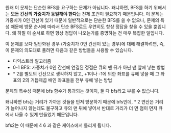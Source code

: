 원래 이 문제는 단순한 BFS를 요구하는 문제가 아닙니다. 왜냐하면, BFS를 하기 위해서는 **모든 간선의 가중치가 동일해야 한다는** 전제 조건이 필요하기 때문입니다. 이 문제는 가중치가 0인 간선이 있기 때문에 일반적으로는 단순한 BFS를 쓸 수 없으나, 문제의 특성 때문에 방문 순서에 따라서 단순 BFS로도 우연히도 항상 정답을 찾을 수 있을 뿐입니다. 왜 하필 이 순서로 하면 항상 정답이 나오는가를 증명하는 건 매우 복잡한 일입니다.

이 문제를 보다 일반화된 경우 (가중치가 0인 간선이 있는 경우)에 대해 해결하려면, 즉, 이 문제의 의도대로 풀려면 다음과 같은 방법들을 사용할 수 있습니다.

- 다익스트라 알고리즘
- 0-1 BFS: 가중치가 0인 간선에 연결된 정점은 큐의 맨 뒤가 아닌 맨 앞에 넣는 방법
- \* 2를 별도의 간선으로 생각하지 않고, +1이나 -1에 의한 좌표를 큐에 넣을 때 그 좌표의 2의 거듭제곱 배인 좌표들을 전부 큐에 넣는 방법



문제의 특수성 때문에 bfs 함수가 통과되는 것이지, 둘 다 bfs라고 부를 수 없습니다.

왜냐하면 bfs는 거리가 가까운 것들을 먼저 방문하기 때문에 bfs인데, * 2 연산은 거리가 늘어나지 않는데도 불구하고 큐의 맨 뒤에 넣어서 반대로 거리가 더 먼 점이 먼저 큐에서 나올 수 있게 만들었기 때문입니다.

bfs2는 이 때문에 4 6 과 같은 케이스에서 틀리게 됩니다.